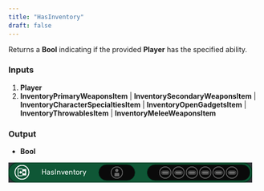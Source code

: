 ```yaml
---
title: "HasInventory"
draft: false
---
```

Returns a **Bool** indicating if the provided **Player** has the specified ability.
### Inputs
1. **Player**
2. **InventoryPrimaryWeaponsItem** | **InventorySecondaryWeaponsItem** | **InventoryCharacterSpecialtiesItem** | **InventoryOpenGadgetsItem** | **InventoryThrowablesItem** | **InventoryMeleeWeaponsItem**
### Output
-   **Bool**

![HasInventory](https://raw.githubusercontent.com/battlefield-portal-community/Image-CDN/main/portal_blocks/HasInventory.png)